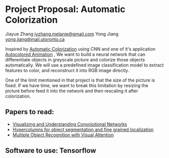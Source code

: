# Project Proposal: Automatic Colorization

Jiayue Zhang jyzhang.melanie@gmail.com
Yong Jiang yong.jiang@mail.utoronto.ca

Inspired by [Automatic Colorization](http://tinyclouds.org/colorize/) using CNN and one of it's application [Autocolored Animation](https://www.youtube.com/watch?v=V8AjYjXxno0) , We want to build a neural network that can differentiate objects in greyscale picture and colorize those objects automatically. We will use a predefined image classification model to extract features to color, and reconstruct it into RGB image directly. 

One of the limit mentioned in that project is that the size of the picture is fixed. If we have time, we want to break this limitation by resizing the picture before feed it into the network and then rescaling it after colorization.

## Papers to read: 
- [Visualizing and Understanding Convolutional Networks](http://arxiv.org/abs/1311.2901)
- [Hypercolumns for object segmentation and fine grained localization](http://arxiv.org/abs/1411.5752)
- [Multiple Object Recognition with Visual Attention](https://arxiv.org/abs/1412.7755)

## Software to use: Tensorflow


